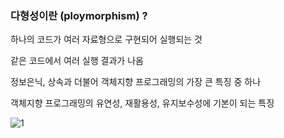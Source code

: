 ### 다형성이란 (ploymorphism) ?

하나의 코드가 여러 자료형으로 구현되어 실행되는 것

같은 코드에서 여러 실행 결과가 나옴

정보은닉, 상속과 더불어 객체지향 프로그래밍의 가장 큰 특징 중 하나

객체지향 프로그래밍의 유연성, 재활용성, 유지보수성에 기본이 되는 특징

![1](https://user-images.githubusercontent.com/49984996/76137430-2e794000-6080-11ea-9b12-e15ccb1b1250.jpg)





